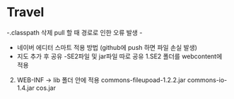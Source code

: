 # Travel

-.classpath 삭제 pull 할 때 경로로 인한 오류 발생 -

- 네이버 에디터 스마트 적용 방법 (github에 push 하면 파일 손실 발생)
- 지도 추가 후 공유
  -SE2파일 및 jar파일 따로 공유
1.SE2 폴더를 webcontent에 적용 
2. WEB-INF -> lib 폴더 안에 적용
  commons-fileupoad-1.2.2.jar
  commons-io-1.4.jar
  cos.jar
  
